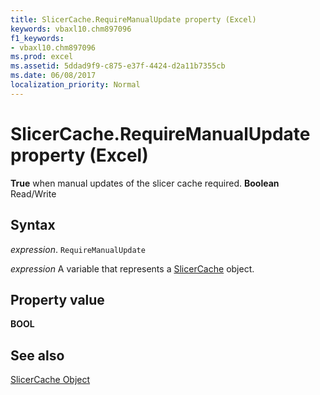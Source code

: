 ```yaml
---
title: SlicerCache.RequireManualUpdate property (Excel)
keywords: vbaxl10.chm897096
f1_keywords:
- vbaxl10.chm897096
ms.prod: excel
ms.assetid: 5ddad9f9-c875-e37f-4424-d2a11b7355cb
ms.date: 06/08/2017
localization_priority: Normal
---
```



# SlicerCache.RequireManualUpdate property (Excel)

 **True** when manual updates of the slicer cache required. **Boolean** Read/Write


## Syntax

_expression_. `RequireManualUpdate`

_expression_ A variable that represents a [SlicerCache](./Excel.SlicerCache.md) object.


## Property value

 **BOOL**


## See also


[SlicerCache Object](Excel.SlicerCache.md)


